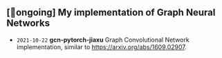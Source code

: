 ## [🚀ongoing] My implementation of Graph Neural Networks

- `2021-10-22` **gcn-pytorch-jiaxu** Graph Convolutional Network implementation, similar to https://arxiv.org/abs/1609.02907.
